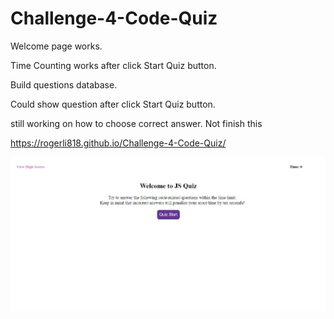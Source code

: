 # Challenge-4-Code-Quiz

Welcome page works.

Time Counting works after click Start Quiz button.

Build questions database.

Could show question after click Start Quiz button.

still working on how to choose correct answer. Not finish this 

https://rogerli818.github.io/Challenge-4-Code-Quiz/

![image](./assets/image/screenshot.jpg)